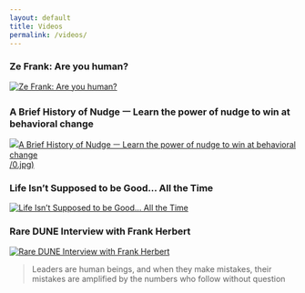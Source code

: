 ```yaml
---
layout: default
title: Videos
permalink: /videos/
---
```

### Ze Frank: Are you human?
[![Ze Frank: Are you human?](https://img.youtube.com/vi/ccIt-qRQBoI/0.jpg)](https://youtu.be/ccIt-qRQBoI)

### A Brief History of Nudge ㅡ Learn the power of nudge to win at behavioral change
[![A Brief History of Nudge ㅡ Learn the power of nudge to win at behavioral change](https://img.youtube.com/vi/jVTg3ZsNTTY)/0.jpg)](https://www.youtube.com/watch?v=jVTg3ZsNTTY)

### Life Isn’t Supposed to be Good… All the Time
[![Life Isn’t Supposed to be Good… All the Time](https://img.youtube.com/vi/5oy9LWrRPIo/0.jpg)](https://youtu.be/5oy9LWrRPIo)

### Rare DUNE Interview with Frank Herbert
[![Rare DUNE Interview with Frank Herbert](https://img.youtube.com/vi/pZGJ3pGEuas/0.jpg)](https://www.youtube.com/watch?v=pZGJ3pGEuas)
> Leaders are human beings, and when they make mistakes, their mistakes are amplified by the numbers who follow without question